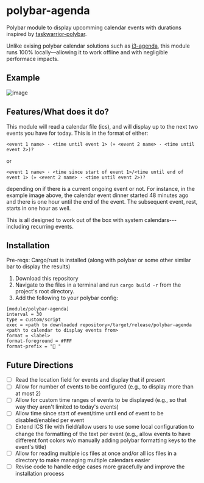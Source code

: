 # polybar-agenda
Polybar module to display upcomming calendar events with durations inspired by [taskwarrior-polybar](https://github.com/dakuten/taskwarrior-polybar). 

Unlike exising polybar calendar solutions such as [i3-agenda](https://github.com/rosenpin/i3-agenda), this module runs 100% locally—allowing it to work offline and with negligible performace impacts.

## Example

![image](https://github.com/user-attachments/assets/9cc4bfc0-9229-4b01-bc0a-97f8cb6e2ece)

## Features/What does it do?

This module will read a calendar file (ics), and will display up to the next two events you have for today. This is in the format of either: 

```
<event 1 name> · <time until event 1> (» <event 2 name> · <time until event 2>)?
```
or
```
<event 1 name> · <time since start of event 1>/<time until end of event 1> (» <event 2 name> · <time until event 2>)?
```
depending on if there is a current ongoing event or not. For instance, in the example image above, the calendar event dinner started 48 minutes ago and there is one hour until the end of the event. 
The subsequent event, rest, starts in one hour as well. 

This is all designed to work out of the box with system calendars---including recurring events.

## Installation 
Pre-reqs: Cargo/rust is installed (along with polybar or some other similar bar to display the results)
1. Download this repository
2. Navigate to the files in a terminal and run `cargo build -r` from the project's root directory.
3. Add the following to your polybar config:
```
[module/polybar-agenda]
interval = 30
type = custom/script
exec = <path to downloaded repository>/target/release/polybar-agenda <path to calendar to display events from>
format = <label>
format-foreground = #FFF
format-prefix = "󰃭 "
```

## Future Directions
- [ ] Read the location field for events and display that if present
- [ ] Allow for number of events to be configured (e.g., to display more than at most 2)
- [ ] Allow for custom time ranges of events to be displayed (e.g., so that way they aren't limited to today's events)
- [ ] Allow time since start of event/time until end of event to be disabled/enabled per event
- [ ] Extend ICS file with field/allow users to use some local configuration to change the formatting of the text per event (e.g., allow events to have different font colors w/o manually adding polybar formatting keys to the event's title)
- [ ] Allow for reading multiple ics files at once and/or all ics files in a directory to make managing multiple calendars easier
- [ ] Revise code to handle edge cases more gracefully and improve the installation process
